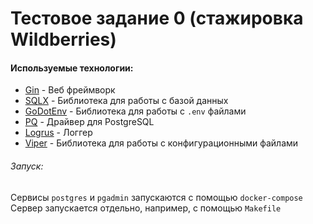 # Тестовое задание 0 (стажировка Wildberries)

#### Используемые технологии:

- [Gin](https://github.com/gin-gonic/gin) - Веб фреймворк
- [SQLX](https://github.com/jmoiron/sqlx) - Библиотека для работы с базой данных
- [GoDotEnv](https://github.com/joho/godotenv) - Библиотека для работы с `.env` файлами
- [PQ](github.com/lib/pq) - Драйвер для PostgreSQL
- [Logrus](github.com/sirupsen/logrus) - Логгер
- [Viper](https://github.com/spf13/viper) - Библиотека для работы с конфигурационными файлами

###### Запуск:
Сервисы `postgres` и `pgadmin` запускаются с помощью `docker-compose`
Сервер запускается отдельно, например, с помощью `Makefile`